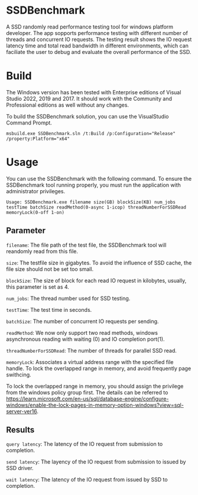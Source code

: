 # SSDBenchmark

A SSD randomly read performance testing tool for windows platform developer. The app sopports performance testing with different number of threads and concurrent IO requests. The testing result shows the IO request latency time and total read bandwidth in different environments, which can faciliate the user to debug and evaluate the overall performance of the SSD.

# Build
The Windows version has been tested with Enterprise editions of Visual Studio 2022, 2019 and 2017. It should work with the Community and Professional editions as well without any changes.

To build the SSDBenchmark solution, you can use the VisualStudio Command Prompt.

```
msbuild.exe SSDBenchmark.sln /t:Build /p:Configuration="Release" /property:Platform="x64"
```

# Usage

You can use the SSDBenchmark with the following command. To ensure the SSDBenchmark tool running properly, you must run the application with administrator privileges.

```
Usage: SSDBenchmark.exe filename size(GB) blockSize(KB) num_jobs testTime batchSize readMethod(0-async 1-icop) threadNumberForSSDRead memoryLock(0-off 1-on)
```


## Parameter
`filename`: The file path of the test file, the SSDBenchmark tool will reandomly read from this file.

`size`: The testfile size in gigabytes. To avoid the influence of SSD cache, the file size should not be set too small.

`blockSize`: The size of block for each read IO request in kilobytes, usually, this parameter is set as 4.

`num_jobs`: The thread number used for SSD testing.

`testTime`: The test time in seconds.

`batchSize`: The number of concurrent IO requests per sending.

`readMethod`: We now only support two read methods, windows asynchronous reading with waiting (0) and IO completion port(1).

`threadNumberForSSDRead`: The number of threads for parallel SSD read. 

`memoryLock`: Associates a virtual address range with the specified file handle. To lock the overlapped range in memory, and avoid frequently page swithcing. 

To lock the overlapped range in memory, you should assign the privilege from the windows policy group first. The details can be referred to <https://learn.microsoft.com/en-us/sql/database-engine/configure-windows/enable-the-lock-pages-in-memory-option-windows?view=sql-server-ver16>.


## Results
`query latency`: The latency of the IO request from submission to completion.

`send latency`: The layency of the IO request from submission to issued by SSD driver.

`wait latency`: The latency of the IO request from issued by SSD to completion.





